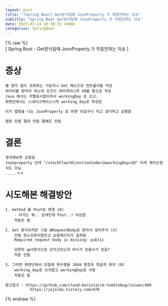 ```yaml
---  
layout: post  
title: "[Spring Boot] Get방식일때 JsonProperty 가 작동안하는 이슈"  
subtitle: "Spring Boot Get방식일때 JsonProperty 가 작동안하는 이슈"  
date: 2023-03-24 10:30:35 +0900  
categories: SpringBoot  
---  
```

{% raw %}  
[ Spring Boot - Get방식일때 JsonProperty 가 작동안하는 이슈 ]  
  
# 증상  
	별 생각 없이 조회하는 기능이니 Get 메소드로 컨트롤러를 작성  
	데이터를 받아야 하는데 조건이 여러개이니까 VO를 통으로 작성  
	Java 에서는 카멜표시법이라서 workingDay 로 쓰고,  
	화면단에서는 스네이크케이스니까 working_day로 작성함  
  
	이거 맵핑을 나는 JsonProperty 로 하면 되겠구나 라고 생각하고 실행함  
  
	맵핑 안됨 절대 안됨 뭘해도 안됨  
  
# 결론  
  
	생각해보면 삽질임  
	Jsonproperty 인데 "/stockFlow?directionCode=1&workingDay=10" 이게 제이슨형식도 아님  
	.....ㅋㅋ  
  
# 시도해본 해결방안  
  
	1. method 를 Post로 변경 (O)  
		- 이거는 뭐.. 검색인데 Post..? 이상함  
		작동은 됨  
  
	2. Get 방식이지만 그럼 @RequestBody로 받아서 넣어주자 (X)  
		안됨 헛소리하지말라고 오류메시지가 출력됨  
		Required request body is missing: public  
  
		당연히 get방식으로 던지고잇는데 바디가 있을수가 있음?  
		작동 안됨  
  
	3. 그러면 화면단에서 던질때 변수명을 JAVA 명칭과 똑같게 하자 (O)  
		working_day로 쓰지말고 workingDay로 사용  
		작동은 됨  
  
	참고링크 : https://github.com/cloud-barista/cb-tumblebug/issues/489  
			   https://jojoldu.tistory.com/478  
{% endraw %}